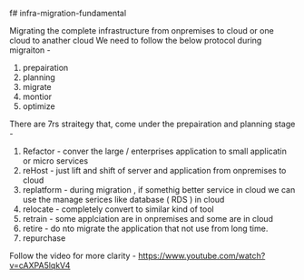 f# infra-migration-fundamental

Migrating the complete infrastructure  from onpremises to cloud or one cloud to anather cloud
We need to follow the below protocol during migraiton -
1. prepairation
3. planning
4. migrate
5. montior
6. optimize

There are 7rs straitegy that, come under the prepairation and planning stage - 
1. Refactor - conver the large / enterprises application to small applicatin or micro services 
2. reHost - just lift and shift of server and application from onpremises to cloud 
3. replatform - during migration , if somethig better service in cloud we  can use the manage serices like database ( RDS ) in cloud
4. relocate - completely convert to similar kind of tool 
5. retrain - some  applciation are in onpremises and some are in cloud 
6. retire - do nto migrate the application that not use from long time. 
7. repurchase 

Follow the  video for more clarity - 
https://www.youtube.com/watch?v=cAXPA5lqkV4
